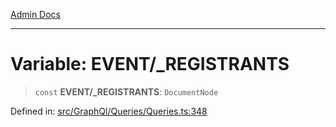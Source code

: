 [Admin Docs](/)

***

# Variable: EVENT/_REGISTRANTS

> `const` **EVENT/_REGISTRANTS**: `DocumentNode`

Defined in: [src/GraphQl/Queries/Queries.ts:348](https://github.com/PalisadoesFoundation/talawa-admin/blob/main/src/GraphQl/Queries/Queries.ts#L348)
